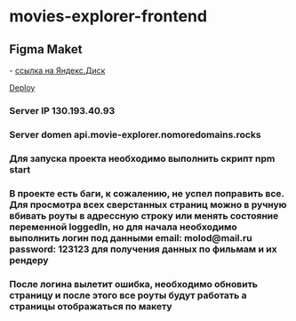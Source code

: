 # movies-explorer-frontend

<h2>Figma Maket</h2> - <a href="https://disk.yandex.ru/d/NVyYyjerN5-wPA">ссылка на Яндекс.Диск</a>

<a href="best-movies-explorer.nomoreparties.sbs">Deploy</a>

<h3>Server IP 130.193.40.93</h3>
<h3>Server domen api.movie-explorer.nomoredomains.rocks</h3>

<h3>Для запуска проекта необходимо выполнить скрипт npm start</h3>
<h3>В проекте есть баги, к сожалению, не успел поправить все. Для просмотра всех сверстанных страниц можно в ручную вбивать роуты в адрессную строку или менять состояние переменной loggedIn, но для начала необходимо выполнить логин под данными email: molod@mail.ru password: 123123 для получения данных по фильмам и их рендеру</h3>
<h3>После логина вылетит ошибка, необходимо обновить страницу и после этого все роуты будут работать а страницы отображаться по макету</h3>